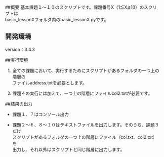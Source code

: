 ##概要
基本課題１～１０のスクリプトです。課題番号X（1≦X≦10）のスクリプトは  
basic_lessonXフォルダ内のbasic_lessonX.pyです。  

## 開発環境　　
version：3.4.3　　
  
##実行環境
1. 全ての課題において、実行するためにスクリプトがあるフォルダの一つ上の階層の  
ファイルaddress.txtを必要とします。  
  
2. 課題４の実行には加えて、一つ上の階層にファイルcol2.txtが必要です。  

##結果の出力  
* 課題１、７はコンソール出力  

* 課題２～６、８～１０はテキストファイルを出力します。そのうち、課題３だけ  
スクリプトがあるフォルダの一つ上の階層にファイル（col.txt、col2.txt）を  
出力し、それ以外はスクリプトと同じ階層に出力します。
　　

　　
